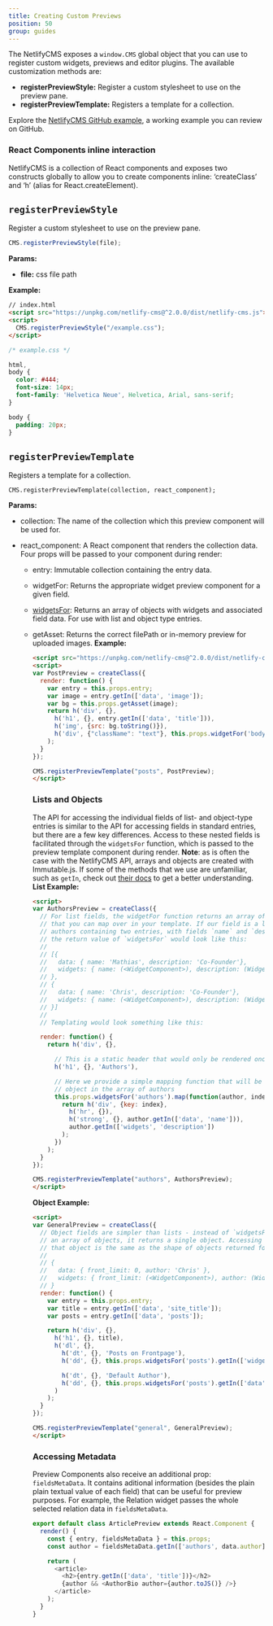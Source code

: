 ```yaml
---
title: Creating Custom Previews
position: 50
group: guides
---
```


The NetlifyCMS exposes a `window.CMS` global object that you can use to register custom widgets, previews and editor plugins. The available customization methods are:

- **registerPreviewStyle:** Register a custom stylesheet to use on the preview pane.
- **registerPreviewTemplate:** Registers a template for a collection.

Explore the [NetlifyCMS GitHub example](https://github.com/netlify/netlify-cms/blob/9ced3f16c8bcc3d1a36773b126842d023c589eaf/example/index.html#L90-L91), a working example you can review on GitHub.

### React Components inline interaction

NetlifyCMS is a collection of React components and exposes two constructs globally to allow you to create components inline: ‘createClass’ and ‘h’ (alias for React.createElement).

## `registerPreviewStyle`

Register a custom stylesheet to use on the preview pane.

```js
CMS.registerPreviewStyle(file);
```

**Params:**

- **file:** css file path

**Example:**

```html
// index.html
<script src="https://unpkg.com/netlify-cms@^2.0.0/dist/netlify-cms.js"></script>
<script>
  CMS.registerPreviewStyle("/example.css");
</script>
```

```css
/* example.css */

html,
body {
  color: #444;
  font-size: 14px;
  font-family: 'Helvetica Neue', Helvetica, Arial, sans-serif;
}

body {
  padding: 20px;
}
```

## `registerPreviewTemplate`

Registers a template for a collection.

`CMS.registerPreviewTemplate(collection, react_component);`

**Params:**

- collection: The name of the collection which this preview component will be used for.
- react_component: A React component that renders the collection data. Four props will be passed to your component during render:

  - entry: Immutable collection containing the entry data.
  - widgetFor: Returns the appropriate widget preview component for a given field.
  - [widgetsFor](#lists-and-objects): Returns an array of objects with widgets and associated field data. For use with list and object type entries.
  - getAsset: Returns the correct filePath or in-memory preview for uploaded images.
    **Example:**

    ```html
    <script src="https://unpkg.com/netlify-cms@^2.0.0/dist/netlify-cms.js"></script>
    <script>
    var PostPreview = createClass({
      render: function() {
        var entry = this.props.entry;
        var image = entry.getIn(['data', 'image']);
        var bg = this.props.getAsset(image);
        return h('div', {},
          h('h1', {}, entry.getIn(['data', 'title'])),
          h('img', {src: bg.toString()}),
          h('div', {"className": "text"}, this.props.widgetFor('body'))
        );
      }
    });

    CMS.registerPreviewTemplate("posts", PostPreview);
    </script>
    ```

    ### Lists and Objects

    The API for accessing the individual fields of list- and object-type entries is similar to the API
    for accessing fields in standard entries, but there are a few key differences. Access to these
    nested fields is facilitated through the `widgetsFor` function, which is passed to the preview
    template component during render.
    **Note**: as is often the case with the NetlifyCMS API, arrays and objects are created with
    Immutable.js. If some of the methods that we use are unfamiliar, such as `getIn`, check out
    [their docs](https://facebook.github.io/immutable-js/docs/#/) to get a better understanding.
    **List Example:**

    ```html
    <script>
    var AuthorsPreview = createClass({
      // For list fields, the widgetFor function returns an array of objects
      // that you can map over in your template. If our field is a list of
      // authors containing two entries, with fields `name` and `description`,
      // the return value of `widgetsFor` would look like this:
      //
      // [{
      //   data: { name: 'Mathias', description: 'Co-Founder'},
      //   widgets: { name: (<WidgetComponent>), description: (WidgetComponent>)}
      // },
      // {
      //   data: { name: 'Chris', description: 'Co-Founder'},
      //   widgets: { name: (<WidgetComponent>), description: (WidgetComponent>)}
      // }]
      //
      // Templating would look something like this:

      render: function() {
        return h('div', {},

          // This is a static header that would only be rendered once for the entire list
          h('h1', {}, 'Authors'),

          // Here we provide a simple mapping function that will be applied to each
          // object in the array of authors
          this.props.widgetsFor('authors').map(function(author, index) {
            return h('div', {key: index},
              h('hr', {}),
              h('strong', {}, author.getIn(['data', 'name'])),
              author.getIn(['widgets', 'description'])
            );
          })
        );
      }
    });

    CMS.registerPreviewTemplate("authors", AuthorsPreview);
    </script>
    ```

    **Object Example:**

    ```html
    <script>
    var GeneralPreview = createClass({
      // Object fields are simpler than lists - instead of `widgetsFor` returning
      // an array of objects, it returns a single object. Accessing the shape of
      // that object is the same as the shape of objects returned for list fields:
      //
      // {
      //   data: { front_limit: 0, author: 'Chris' },
      //   widgets: { front_limit: (<WidgetComponent>), author: (WidgetComponent>)}
      // }
      render: function() {
        var entry = this.props.entry;
        var title = entry.getIn(['data', 'site_title']);
        var posts = entry.getIn(['data', 'posts']);

        return h('div', {},
          h('h1', {}, title),
          h('dl', {},
            h('dt', {}, 'Posts on Frontpage'),
            h('dd', {}, this.props.widgetsFor('posts').getIn(['widgets', 'front_limit']) || 0),

            h('dt', {}, 'Default Author'),
            h('dd', {}, this.props.widgetsFor('posts').getIn(['data', 'author']) || 'None'),
          )
        );
      }
    });

    CMS.registerPreviewTemplate("general", GeneralPreview);
    </script>
    ```

    ### Accessing Metadata

    Preview Components also receive an additional prop: `fieldsMetaData`. It contains aditional information (besides the plain plain textual value of each field) that can be useful for preview purposes.
    For example, the Relation widget passes the whole selected relation data in `fieldsMetaData`.

    ```js
    export default class ArticlePreview extends React.Component {
      render() {
        const { entry, fieldsMetaData } = this.props;
        const author = fieldsMetaData.getIn(['authors', data.author]);

        return (
          <article>
            <h2>{entry.getIn(['data', 'title'])}</h2>
            {author && <AuthorBio author={author.toJS()} />}
          </article>
        );
      }
    }
    ```
